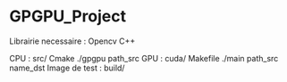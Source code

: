 # GPGPU_Project

Librairie necessaire : Opencv C++

CPU : src/ Cmake ./gpgpu path_src
GPU : cuda/ Makefile ./main path_src name_dst
Image de test : build/
